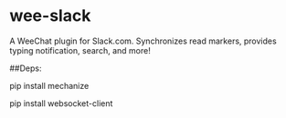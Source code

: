 wee-slack
=========

A WeeChat plugin for Slack.com. Synchronizes read markers, provides typing notification, search, and more!


##Deps:

pip install mechanize

pip install websocket-client
